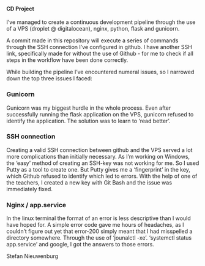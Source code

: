 #### CD Project ####

I’ve managed to create a continuous development pipeline through the use of a VPS (droplet @ digitalocean), nginx, python, flask and gunicorn. 

A commit made in this repository will execute a series of commands through the SSH connection I’ve configured in github. I have another SSH link, specifically made for without the use of Github - for me to check if all steps in the workflow have been done correctly.

While building the pipeline I’ve encountered numeral issues, so I narrowed down the top three issues I faced:

### Gunicorn ######
Gunicorn was my biggest hurdle in the whole process. Even after successfully running the flask application on the VPS, gunicorn refused to identify the application. 
The solution was to learn to ‘read better’. 

### SSH connection ######
Creating a valid SSH connection between github and the VPS served a lot more complications than initially necessary. As I’m working on Windows, the ‘easy’ method of creating an SSH-key was not working for me. So I used Putty as a tool to create one. But Putty gives me a ‘fingerprint’ in the key, which Github refused to identify which led to errors. With the help of one of the teachers, I created a new key with Git Bash and the issue was immediately fixed.

### Nginx / app.service #####
In the linux terminal the format of an error is less descriptive than I would have hoped for. 
A simple error code gave me hours of headaches, as I couldn’t figure out yet that error-200 simply meant that I had misspelled a directory somewhere. Through the use of ‘jounalctl -xe’. ‘systemctl status app.service’ and google, I got the answers to those errors.

Stefan Nieuwenburg